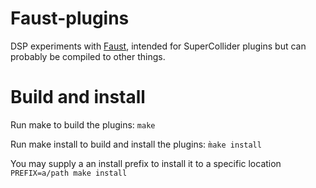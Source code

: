 # Faust-plugins

DSP experiments with [Faust](https://faust.grame.fr), intended for SuperCollider plugins but can probably be compiled to other things.

# Build and install

Run make to build the plugins:
`make`

Run make install to build and install the plugins:
`m̀ake install`

You may supply a an install prefix to install it to a specific location
`PREFIX=a/path make install`
